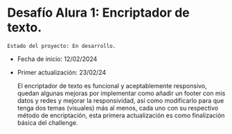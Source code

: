 <h1>Desafío Alura 1: Encriptador de texto.</h1>

```Estado del proyecto: En desarrollo.```
- Fecha de inicio: 12/02/2024

- Primer actualización: 23/02/24

    El encriptador de texto es funcional y aceptablemente responsivo, quedan algunas mejoras por implementar como añadir un footer con mis datos y redes y mejorar la responsividad, así como modificarlo para que tenga dos temas (visuales) más al menos, cada uno con su respectivo método de encriptación, esta primera actualización es como finalización básica del challenge.
